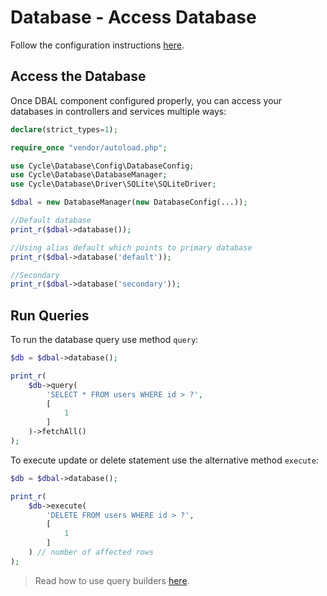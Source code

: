 # Database - Access Database

Follow the configuration instructions [here](/docs/en/database/configuration.md).

## Access the Database

Once DBAL component configured properly, you can access your databases in controllers and services multiple ways:

```php
declare(strict_types=1);

require_once "vendor/autoload.php";

use Cycle\Database\Config\DatabaseConfig;
use Cycle\Database\DatabaseManager;
use Cycle\Database\Driver\SQLite\SQLiteDriver;

$dbal = new DatabaseManager(new DatabaseConfig(...));

//Default database
print_r($dbal->database());

//Using alias default which points to primary database
print_r($dbal->database('default'));

//Secondary
print_r($dbal->database('secondary'));
```

## Run Queries

To run the database query use method `query`:

```php
$db = $dbal->database();

print_r(
    $db->query(
        'SELECT * FROM users WHERE id > ?',
        [
            1
        ]
    )->fetchAll()
);
```

To execute update or delete statement use the alternative method `execute`:

```php
$db = $dbal->database();

print_r(
    $db->execute(
        'DELETE FROM users WHERE id > ?',
        [
            1
        ]
    ) // number of affected rows 
);
```

> Read how to use query builders [here](/docs/en/database/query-builders.md).
